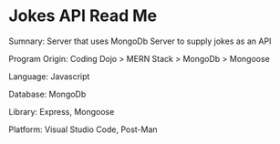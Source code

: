 # Jokes API Read Me

Sumnary: Server that uses MongoDb Server to supply jokes as an API

Program Origin: Coding Dojo > MERN Stack > MongoDb > Mongoose

Language: Javascript

Database: MongoDb

Library: Express, Mongoose

Platform: Visual Studio Code, Post-Man